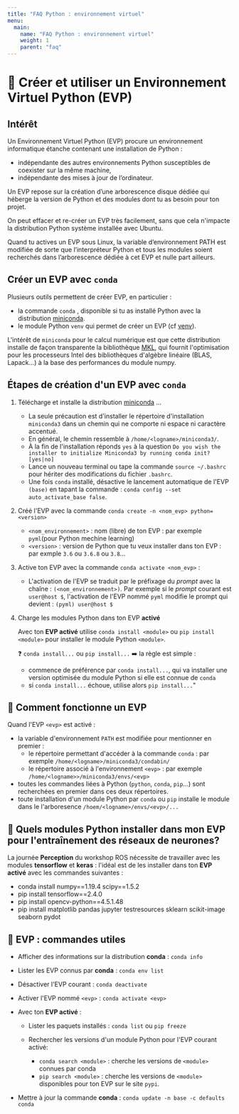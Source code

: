 ```yaml
---
title: "FAQ Python : environnement virtuel"
menu:
  main:
    name: "FAQ Python : environnement virtuel"
    weight: 1
    parent: "faq"
---
```


# 🔨 Créer et utiliser un Environnement Virtuel Python (EVP)

## Intérêt

Un Environnement Virtuel Python (EVP) procure un environnement informatique étanche contenant une installation de Python :

* indépendante des autres environnements Python susceptibles de coexister sur la même machine,
* indépendante des mises à jour de l’ordinateur.

Un EVP repose sur la création d’une arborescence disque dédiée qui héberge la version de Python et des modules dont tu as besoin pour ton projet.

On peut effacer et re-créer un EVP très facilement, sans que cela n'impacte la distribution Python système installée avec Ubuntu.

Quand tu actives un EVP sous Linux, la variable d’environnement PATH est modifiée de sorte que l’interpréteur Python et tous les modules soient recherchés dans l’arborescence dédiée à cet EVP et nulle part ailleurs.

## Créer un EVP avec `conda`

Plusieurs outils permettent de créer EVP, en particulier  :

* la commande `conda` , disponible si tu as installé Python avec la distribution [miniconda](https://docs.conda.io/en/latest/miniconda.html).
* le module Python `venv` qui permet de créer un EVP (cf [venv](https://docs.python.org/3/library/venv.html)).

L'intérêt de `miniconda` pour le calcul numérique est que cette distribution installe de façon transparente la bibliothèque [MKL](https://software.intel.com/content/www/us/en/develop/tools/oneapi/components/onemkl.html), qui fournit l'optimisation pour les processeurs Intel des bibliothèques d'algèbre linéaire (BLAS, Lapack...) à la base des performances du module numpy.

## Étapes de création d'un EVP avec `conda`

1. Télécharge et installe la distribution [miniconda](https://docs.conda.io/en/latest/miniconda.html) ...

    * La seule précaution est d'installer le répertoire d'installation `miniconda3` dans un chemin qui ne comporte ni espace ni caractère accentué.
    * En général, le chemin ressemble à `/home/<logname>/miniconda3/`.
    * À la fin de l'installation réponds `yes` à la question `Do you wish the installer to initialize Miniconda3 by running conda init? [yes|no]`
    * Lance un nouveau terminal ou tape la commande `source ~/.bashrc` pour hériter des modifications du fichier `.bashrc`.
    * Une fois `conda` installé, désactive le lancement automatique de l'EVP `(base)` en tapant la commande : `conda config --set auto_activate_base false`.

1. Créé l'EVP avec la commande `conda create -n <nom_evp> python=<version>`

    * `<nom_environnement>` : nom (libre) de ton EVP : par exemple `pyml`(pour Python mechine learning)
    * `<version>` :  version de Python que tu veux installer dans ton EVP : par exmple `3.6` ou `3.6.8` ou `3.8`...

1. Active ton EVP avec la commande `conda activate <nom_evp>` :

    * L'activation de l'EVP se traduit par le préfixage du *prompt* avec la chaîne : `(<nom_environnement>)`.
    Par exemple si le *prompt* courant est `user@host $`, l'activation de l'EVP nommé `pyml` modifie le prompt qui devient : `(pyml) user@host $`

1. Charge les modules Python dans ton EVP **activé**

    Avec ton **EVP activé** utilise `conda install <module>`  ou `pip install <module>` pour installer le module Python  `<module>`.

    :question: `conda install...` ou `pip install...` :arrow_right: la règle est simple :

    * commence de préférence par `conda install...`, qui va installer une version optimisée du module Python si elle est connue de `conda`
    * si `conda install...` échoue, utilise alors `pip install...`"

## 🔨 Comment fonctionne un EVP

Quand l'EVP `<evp>` est activé :

* la variable d'environnement `PATH` est modifiée pour mentionner en premier :
  * le répertoire permettant d'accéder à la commande `conda` : par exemple `/home/<logname>/miniconda3/condabin/`
  * le répertoire associé à l'environnement `<evp>` : par exemple `/home/<logname>>/miniconda3/envs/<evp>`
* toutes les commandes liées à Python (`python`, `conda`, `pip`...) sont recherchées en premier dans ces deux répertoires.
* toute installation d'un module Python par `conda` ou `pip` installe le module dans le l'arboresence `/hoem/<logname>/envs/<evp>/...`

## 🔨 Quels modules Python  installer dans mon EVP pour l'entraînement des réseaux de neurones?

La journée **Perception** du workshop ROS nécessite de travailler avec les modules **tensorflow** et **keras** :
l'idéal est de les installer dans ton **EVP activé** avec les commandes suivantes :

* conda install numpy==1.19.4 scipy==1.5.2
* pip install tensorflow==2.4.0
* pip install opencv-python==4.5.1.48
* pip install matplotlib pandas jupyter testresources sklearn scikit-image seaborn pydot

## 🔨 EVP : commandes utiles

* Afficher des informations sur la distribution **conda** : `conda info`

* Lister les EVP connus par **conda** : `conda env list`

* Désactiver l'EVP courant : `conda deactivate`

* Activer l'EVP nommé `<evp>` : `conda activate <evp>`

* Avec ton **EVP activé** :

  * Lister les paquets installés : `conda list` ou `pip freeze`

  * Rechercher les versions d'un module Python pour l'EVP courant activé:

    * `conda search <module>` : cherche les versions de `<module>` connues par conda
    * `pip search <module>` : cherche les versions de `<module>` disponibles pour ton EVP sur le site `pypi`.

* Mettre à jour la commande **conda** : `conda update -n base -c defaults conda`
